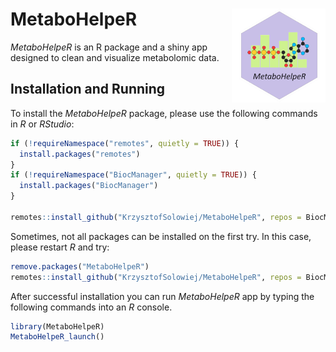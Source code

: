 # MetaboHelpeR <img src='man/figures/logo.png' align="right" height="150"/>

*MetaboHelpeR* is an R package and a shiny app designed to clean and visualize metabolomic data.

## Installation and Running

To install the *MetaboHelpeR* package, please use the following commands in *R* or *RStudio*:
```r
if (!requireNamespace("remotes", quietly = TRUE)) {
  install.packages("remotes")
}
if (!requireNamespace("BiocManager", quietly = TRUE)) {
  install.packages("BiocManager")
}

remotes::install_github("KrzysztofSolowiej/MetaboHelpeR", repos = BiocManager::repositories())
```
Sometimes, not all packages can be installed on the first try.
In this case, please restart *R* and try:
```r
remove.packages("MetaboHelpeR")
remotes::install_github("KrzysztofSolowiej/MetaboHelpeR", repos = BiocManager::repositories())
```
After successful installation you can run *MetaboHelpeR* app by typing the following commands into an *R* console.
``` r
library(MetaboHelpeR)
MetaboHelpeR_launch()
```
